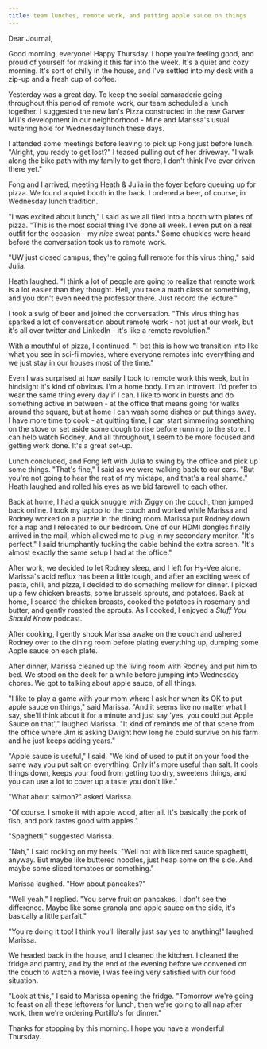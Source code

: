 ```yaml
---
title: team lunches, remote work, and putting apple sauce on things
---
```


Dear Journal,

Good morning, everyone! Happy Thursday. I hope you're feeling good, and
proud of yourself for making it this far into the week. It's a quiet and
cozy morning. It's sort of chilly in the house, and I've settled into my
desk with a zip-up and a fresh cup of coffee.

Yesterday was a great day. To keep the social camaraderie going
throughout this period of remote work, our team scheduled a lunch
together. I suggested the new Ian's Pizza constructed in the new Garver
Mill's development in our neighborhood - Mine and Marissa's usual
watering hole for Wednesday lunch these days.

I attended some meetings before leaving to pick up Fong just before
lunch. "Alright, you ready to get lost?" I teased pulling out of her
driveway. "I walk along the bike path with my family to get there, I
don't think I've ever driven there yet."

Fong and I arrived, meeting Heath & Julia in the foyer before queuing up
for pizza. We found a quiet booth in the back. I ordered a beer, of
course, in Wednesday lunch tradition.

"I was excited about lunch," I said as we all filed into a booth with
plates of pizza. "This is the most social thing I've done all week. I
even put on a real outfit for the occasion - my *nice* sweat pants."
Some chuckles were heard before the conversation took us to remote work.

"UW just closed campus, they're going full remote for this virus thing,"
said Julia.

Heath laughed. "I think a lot of people are going to realize that remote
work is a lot easier than they thought. Hell, you take a math class or
something, and you don't even need the professor there. Just record the
lecture."

I took a swig of beer and joined the conversation. "This virus thing has
sparked a lot of conversation about remote work - not just at our work,
but it's all over twitter and LinkedIn - it's like a remote revolution."

With a mouthful of pizza, I continued. "I bet this is how we transition
into like what you see in sci-fi movies, where everyone remotes into
everything and we just stay in our houses most of the time."

Even I was surprised at how easily I took to remote work this week, but
in hindsight it's kind of obvious. I'm a home body. I'm an introvert.
I'd prefer to wear the same thing every day if I can. I like to work in
bursts and do something active in between - at the office that means
going for walks around the square, but at home I can wash some dishes or
put things away. I have more time to cook - at quitting time, I can
start simmering something on the stove or set aside some dough to rise
before running to the store. I can help watch Rodney. And all
throughout, I seem to be more focused and getting work done. It's a
great set-up.

Lunch concluded, and Fong left with Julia to swing by the office and
pick up some things. "That's fine," I said as we were walking back to
our cars. "But you're not going to hear the rest of my mixtape, and
that's a real shame." Heath laughed and rolled his eyes as we bid
farewell to each other.

Back at home, I had a quick snuggle with Ziggy on the couch, then jumped
back online. I took my laptop to the couch and worked while Marissa and
Rodney worked on a puzzle in the dining room. Marissa put Rodney down
for a nap and I relocated to our bedroom. One of our HDMI dongles
finally arrived in the mail, which allowed me to plug in my secondary
monitor. "It's perfect," I said triumphantly tucking the cable behind
the extra screen. "It's almost exactly the same setup I had at the
office."

After work, we decided to let Rodney sleep, and I left for Hy-Vee alone.
Marissa's acid reflux has been a little tough, and after an exciting
week of pasta, chili, and pizza, I decided to do something mellow for
dinner. I picked up a few chicken breasts, some brussels sprouts, and
potatoes. Back at home, I seared the chicken breasts, cooked the
potatoes in rosemary and butter, and gently roasted the sprouts. As I
cooked, I enjoyed a *Stuff You Should Know* podcast.

After cooking, I gently shook Marissa awake on the couch and ushered
Rodney over to the dining room before plating everything up, dumping
some Apple sauce on each plate.

After dinner, Marissa cleaned up the living room with Rodney and put him
to bed. We stood on the deck for a while before jumping into Wednesday
chores. We got to talking about apple sauce, of all things.

"I like to play a game with your mom where I ask her when its OK to put
apple sauce on things," said Marissa. "And it seems like no matter what
I say, she'll think about it for a minute and just say 'yes, you could
put Apple Sauce on that'," laughed Marissa. "It kind of reminds me of
that scene from the office where Jim is asking Dwight how long he could
survive on his farm and he just keeps adding years."

"Apple sauce is useful," I said. "We kind of used to put it on your food
the same way you put salt on everything. Only it's more useful than
salt. It cools things down, keeps your food from getting too dry,
sweetens things, and you can use a lot to cover up a taste you don't
like."

"What about salmon?" asked Marissa.

"Of course. I smoke it with apple wood, after all. It's basically the
pork of fish, and pork tastes good with apples."

"Spaghetti," suggested Marissa.

"Nah," I said rocking on my heels. "Well not with like red sauce
spaghetti, anyway. But maybe like buttered noodles, just heap some on
the side. And maybe some sliced tomatoes or something."

Marissa laughed. "How about pancakes?"

"Well yeah," I replied. "You serve fruit on pancakes, I don't see the
difference. Maybe like some granola and apple sauce on the side, it's
basically a little parfait."

"You're doing it too! I think you'll literally just say yes to
anything!" laughed Marissa.

We headed back in the house, and I cleaned the kitchen. I cleaned the
fridge and pantry, and by the end of the evening before we convened on
the couch to watch a movie, I was feeling very satisfied with our food
situation.

"Look at this," I said to Marissa opening the fridge. "Tomorrow we're
going to feast on all these leftovers for lunch, then we're going to all
nap after work, then we're ordering Portillo's for dinner."

Thanks for stopping by this morning. I hope you have a wonderful
Thursday.

